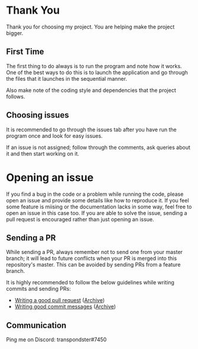 # Thank You

Thank you for choosing my project. You are helping make the project bigger.

<!-- Follow the golder rule

> Code, Document, Raise Issues and Review like you have to explain everything to a new developer without saying a word.
-->

## First Time

The first thing to do always is to run the program and note how it works. One of
the best ways to do this is to launch the application and go through the files
that it launches in the sequential manner.

Also make note of the coding style and dependencies that the project follows.

## Choosing issues

It is recommended to go through the issues tab after you have run the program
once and look for easy issues.

If an issue is not assigned; follow through the comments, ask queries about it
and then start working on it.

# Opening an issue

If you find a bug in the code or a problem while running the code, please open
an issue and provide some details like how to reproduce it. If you feel some
feature is miising or the documentation lacks in some way, feel free to open an
issue in this case too. If you are able to solve the issue, sending a pull
request is encouraged rather than just opening an issue.

## Sending a PR

While sending a PR, always remember not to send one from your master branch; it
will lead to future conflicts when your PR is merged into this repository's
master. This can be avoided by sending PRs from a feature branch.

It is highly recommended to follow the below guidelines while writing commits
and sending PRs:

- [Writing a good pull request][1] ([Archive][2])
- [Writing good commit messages][3] ([Archive][4])

[1]: https://blog.github.com/2015-01-21-how-to-write-the-perfect-pull-request/
[2]: https://archive.is/EcSyE#selection-445.4-445.43
[3]:
  https://code.likeagirl.io/useful-tips-for-writing-better-git-commit-messages-808770609503?gi=7c67de2ad7c0
[4]: https://archive.is/W1h2O#selection-199.0-199.50

## Communication

Ping me on Discord: transpondster#7450
